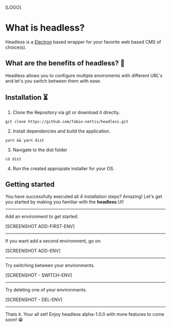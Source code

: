 [LOGO]

# What is headless? 

Headless is a [Electron](https://goo.gl/search/Electron) based wrapper for your favorite web based CMS of choice(s).

## What are the benefits of headless? 🤖

Headless allows you to configure multiple enviroments with different URL's and let's you switch between them with ease.

## Installation ⏳

1. Clone the Repository via git or download it directly.

```
git clone https://github.com/fabio-nettis/headless.git
```

2. Install dependencies and build the application.

```
yarn && yarn dist
```

3. Navigate to the dist folder

```
cd dist
```

4. Run the created appropiate installer for your OS.

## Getting started

You have successfully executed all 4 installation steps? Amazing! Let's get you started by making you familiar with the **headless** UI!

------

Add an environment to get started.

[SCREENSHOT ADD-FIRST-ENV]

------

If you want add a second environment, go on.

[SCREENSHOT ADD-ENV]

------

Try switching between your environments.

[SCREENSHOT - SWITCH-ENV]

------

Try deleting one of your environments.

[SCREENSHOT - DEL-ENV]

------

Thats it. Your all set! Enjoy headless alpha-1.0.0 with more features to come soon! 😁
